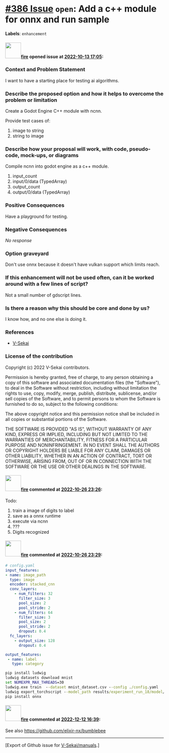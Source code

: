 # [\#386 Issue](https://github.com/V-Sekai/manuals/issues/386) `open`: Add a c++ module for onnx and run sample
**Labels**: `enhancement`


#### <img src="https://avatars.githubusercontent.com/u/32321?u=c2e06a3d2b49a467aa907e54aa259516440267cc&v=4" width="50">[fire](https://github.com/fire) opened issue at [2022-10-13 17:05](https://github.com/V-Sekai/manuals/issues/386):

### Context and Problem Statement

I want to have a starting place for testing ai algorithms.

### Describe the proposed option and how it helps to overcome the problem or limitation

Create a Godot Engine C++ module with ncnn.

Provide test cases of:

1. image to string
2. string to image

### Describe how your proposal will work, with code, pseudo-code, mock-ups, or diagrams

Compile ncnn into godot engine as a c++ module.

1. input_count
2. input/0/data (TypedArray)
3. output_count
4. output/0/data (TypedArray)

### Positive Consequences

Have a playground for testing.

### Negative Consequences

_No response_

### Option graveyard

Don't use onnx because it doesn't have vulkan support which limits reach.

### If this enhancement will not be used often, can it be worked around with a few lines of script?

Not a small number of gdscript lines.

### Is there a reason why this should be core and done by us?

I know how, and no one else is doing it.

### References

- [V-Sekai](https://v-sekai.org/)


### License of the contribution

Copyright (c) 2022 V-Sekai contributors.

Permission is hereby granted, free of charge, to any person obtaining a copy of this software and associated documentation files (the "Software"), to deal in the Software without restriction, including without limitation the rights to use, copy, modify, merge, publish, distribute, sublicense, and/or sell copies of the Software, and to permit persons to whom the Software is furnished to do so, subject to the following conditions:

The above copyright notice and this permission notice shall be included in all copies or substantial portions of the Software.

THE SOFTWARE IS PROVIDED "AS IS", WITHOUT WARRANTY OF ANY KIND, EXPRESS OR IMPLIED, INCLUDING BUT NOT LIMITED TO THE WARRANTIES OF MERCHANTABILITY, FITNESS FOR A PARTICULAR PURPOSE AND NONINFRINGEMENT. IN NO EVENT SHALL THE AUTHORS OR COPYRIGHT HOLDERS BE LIABLE FOR ANY CLAIM, DAMAGES OR OTHER LIABILITY, WHETHER IN AN ACTION OF CONTRACT, TORT OR OTHERWISE, ARISING FROM, OUT OF OR IN CONNECTION WITH THE SOFTWARE OR THE USE OR OTHER DEALINGS IN THE SOFTWARE.


#### <img src="https://avatars.githubusercontent.com/u/32321?u=c2e06a3d2b49a467aa907e54aa259516440267cc&v=4" width="50">[fire](https://github.com/fire) commented at [2022-10-26 23:26](https://github.com/V-Sekai/manuals/issues/386#issuecomment-1292770151):

Todo:

1. train a image of digits to label
2. save as a onnx runtime
3. execute via ncnn
4. ???
5. Digits recognized

#### <img src="https://avatars.githubusercontent.com/u/32321?u=c2e06a3d2b49a467aa907e54aa259516440267cc&v=4" width="50">[fire](https://github.com/fire) commented at [2022-10-26 23:29](https://github.com/V-Sekai/manuals/issues/386#issuecomment-1292772234):

```yaml
# config.yaml
input_features:
- name: image_path
  type: image
  encoder: stacked_cnn
  conv_layers:
    - num_filters: 32
      filter_size: 3
      pool_size: 2
      pool_stride: 2
    - num_filters: 64
      filter_size: 3
      pool_size: 2
      pool_stride: 2
      dropout: 0.4
  fc_layers:
    - output_size: 128
      dropout: 0.4

output_features:
 - name: label
   type: category
```

```bat
pip install ludwig
ludwig datasets download mnist
set NUMEXPR_MAX_THREADS=30
ludwig.exe train  --dataset mnist_dataset.csv --config ./config.yaml
ludwig export_torchscript --model_path results/experiment_run_18/model/ --output_path mnist_dataset
pip install onnx
```

#### <img src="https://avatars.githubusercontent.com/u/32321?u=c2e06a3d2b49a467aa907e54aa259516440267cc&v=4" width="50">[fire](https://github.com/fire) commented at [2022-12-12 16:39](https://github.com/V-Sekai/manuals/issues/386#issuecomment-1346848735):

See also https://github.com/elixir-nx/bumblebee


-------------------------------------------------------------------------------



[Export of Github issue for [V-Sekai/manuals](https://github.com/V-Sekai/manuals).]
